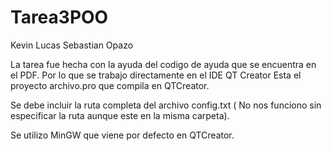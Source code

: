 # Tarea3POO

Kevin Lucas
Sebastian Opazo

La tarea fue hecha con la ayuda del codigo de ayuda que se encuentra en el PDF. Por lo que se trabajo directamente en el IDE QT Creator
Esta el proyecto archivo.pro que compila en QTCreator. 

Se debe incluir la ruta completa del archivo config.txt ( No nos funciono sin especificar la ruta aunque este en la misma carpeta).

Se utilizo MinGW que viene por defecto en QTCreator.
